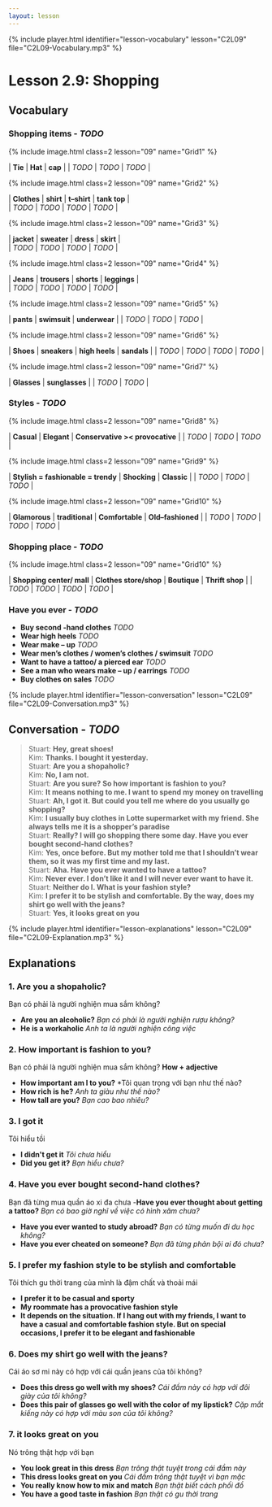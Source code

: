 ```yaml
---
layout: lesson
---
```


{% include player.html identifier="lesson-vocabulary" lesson="C2L09" file="C2L09-Vocabulary.mp3" %}
# Lesson 2.9: Shopping 


## Vocabulary

### Shopping items - *TODO*

{% include image.html class=2 lesson="09" name="Grid1" %}

| **Tie** |  **Hat** |  **cap**  |
| *TODO* |  *TODO* |  *TODO*  |

{% include image.html class=2 lesson="09" name="Grid2" %}

| **Clothes** |  **shirt** |  **t–shirt** |  **tank top**  |  
|  *TODO*  |    *TODO*  |    *TODO*  |    *TODO*  |

{% include image.html class=2 lesson="09" name="Grid3" %}

| **jacket** |  **sweater** |  **dress** |  **skirt** |  
|  *TODO*  |    *TODO*  |    *TODO*  |    *TODO*  |

{% include image.html class=2 lesson="09" name="Grid4" %}

| **Jeans** |  **trousers** |  **shorts** |  **leggings** |  
|    *TODO*  |    *TODO*  |    *TODO*  |    *TODO*  |

{% include image.html class=2 lesson="09" name="Grid5" %}

| **pants** |  **swimsuit** |  **underwear** |
|     *TODO*  |    *TODO*  |    *TODO*  |

{% include image.html class=2 lesson="09" name="Grid6" %}

| **Shoes** | **sneakers** |  **high heels** |  **sandals** |
|    *TODO*  |    *TODO*  |    *TODO*  |    *TODO*  |

{% include image.html class=2 lesson="09" name="Grid7" %}

| **Glasses** |  **sunglasses** |
|    *TODO*  |    *TODO*  |


### Styles  - *TODO*

{% include image.html class=2 lesson="09" name="Grid8" %}

| **Casual** | **Elegant**  |  **Conservative >< provocative**   |
|     *TODO*  |       *TODO*  |        *TODO*  |
  
{% include image.html class=2 lesson="09" name="Grid9" %}

| **Stylish = fashionable = trendy** |  **Shocking** | **Classic**  |
|                     *TODO*  |        *TODO*  |    *TODO*  |

{% include image.html class=2 lesson="09" name="Grid10" %}

| **Glamorous**  | **traditional** | **Comfortable**  | **Old–fashioned** |
|     *TODO*  |            *TODO*  |           *TODO*  |    *TODO*  |


### Shopping place  - *TODO*

{% include image.html class=2 lesson="09" name="Grid10" %}

| **Shopping center/ mall** | **Clothes store/shop** | **Boutique**  |  **Thrift shop** |
|     *TODO*  |    *TODO*  |    *TODO*  |    *TODO*  |


### Have you ever - *TODO*

 - **Buy second -hand clothes**     *TODO* 
 - **Wear high heels**     *TODO*  
 - **Wear make – up**    *TODO*  
 - **Wear men’s clothes / women’s clothes / swimsuit**    *TODO*  
 - **Want to have a tattoo/ a pierced ear**    *TODO*  
 - **See a man who wears make – up / earrings**    *TODO*  
 - **Buy clothes on sales**    *TODO*  



{% include player.html identifier="lesson-conversation" lesson="C2L09" file="C2L09-Conversation.mp3" %}
## Conversation - *TODO*


> Stuart: **Hey, great shoes!**  
> Kim: **Thanks. I bought it yesterday.**  
> Stuart: **Are you a shopaholic?**  
> Kim: **No, I am not.**  
> Stuart: **Are you sure? So how  important is fashion to you?**  
> Kim: **It means nothing to me. I want to spend my money on travelling**  
> Stuart: **Ah, I got it. But could you tell me where do you usually go shopping?**  
> Kim: **I usually buy clothes in Lotte supermarket with my friend. She always tells me it is a shopper’s paradise**  
> Stuart: **Really? I will go shopping there some day. Have you ever bought second-hand clothes?**  
> Kim: **Yes, once before. But my mother told me that I shouldn’t wear them, so it was my first time and my last.**  
> Stuart: **Aha. Have you ever wanted to have  a tattoo?**  
> Kim: **Never ever. I don’t like it and I will never ever want to have it.**  
> Stuart: **Neither do I. What is your fashion style?**  
> Kim: **I prefer it to be stylish and comfortable. By the way, does my shirt go well with the jeans?**  
> Stuart: **Yes, it looks great on you**  



{% include player.html identifier="lesson-explanations" lesson="C2L09" file="C2L09-Explanation.mp3" %}



## Explanations
### 1. Are you a shopaholic?
Bạn có phải là người nghiện mua sắm không?

- **Are you an alcoholic?** *Bạn có phải là ngưởi nghiện rượu không?*
- **He is a workaholic** *Anh ta là người nghiện công việc*


### 2. How  important is fashion to you?
Bạn có phải là người nghiện mua sắm không?
**How + adjective**

- **How important am I to you?** *Tôi quan trọng với bạn như thế nào?
- **How rich is he?** *Anh ta giàu như thế nào?*
- **How tall are you?** *Bạn cao bao nhiêu?*


### 3. I got it
Tôi hiểu tồi 
- **I didn't get it** *Tôi chưa hiểu*
- **Did you get it?** *Bạn hiểu chưa?*


### 4. Have you ever bought second-hand clothes?
Bạn đã từng mua quần áo xi đa chưa
-**Have you ever thought about getting a tattoo?** *Bạn có bao giờ nghĩ về việc có hình xăm chưa?*
- **Have you ever wanted to study abroad?** *Bạn có từng muốn đi du học không?*
- **Have you ever cheated on someone?** *Bạn đã từng phản bội ai đó chưa?* 

### 5. I prefer my fashion style to be stylish and comfortable
Tôi thích gu thời trang của mình là đậm chất và thoải mái


- **I prefer it to be casual and sporty**
- **My roommate has a provocative fashion style**
- **It depends on the situation. If I hang out with my friends, I want to have a casual and comfortable fashion style. But on special occasions, I prefer it to be elegant and fashionable**

### 6. Does my shirt go well with the jeans?
Cái áo sơ mi này có hợp với cái quần jeans của tôi không?

- **Does this dress go well with my shoes?** *Cái đầm này có hợp với đôi giày của tôi không?*
- **Does this pair of glasses go well with the color of my lipstick?** *Cặp mắt kiếng này có hợp với màu son của tôi không?*

### 7. it looks great on you
Nó trông thật hợp với bạn 
- **You look great in this dress** *Bạn trông thật tuyệt trong cái đầm này*
- **This dress looks great on you** *Cái đầm trông thật tuyệt vì bạn mặc*
- **You really know how to mix and match** *Bạn thật biết cách phối đồ*
- **You have a good taste in fashion** *Bạn thật có gu thời trang*